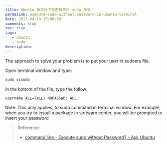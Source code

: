 ```yaml
---
title: Ubuntu 命令行下免密码执行 sudo 命令
permalink: execute-sudo-without-password-in-ubuntu-terminal
date: 2017-04-10 15:00:00
comments: true
toc: true
tags:
   - ubuntu
   - sudo
description:
---
```

The approach to solve your problem is to put your user in sudoers file.

Open terminal window and type:
``` bash
sudo visudo
```
In the bottom of the file, type the follow:
```
username ALL=(ALL) NOPASSWD: ALL
```

Note:
This only applies, to sudo command in terminal window. For example, when you try to install a package in software center, you will be prompted to insert your password

<!--more -->

> Reference:
> - [command line - Execute sudo without Password? - Ask Ubuntu](http://askubuntu.com/questions/147241/execute-sudo-without-password)
